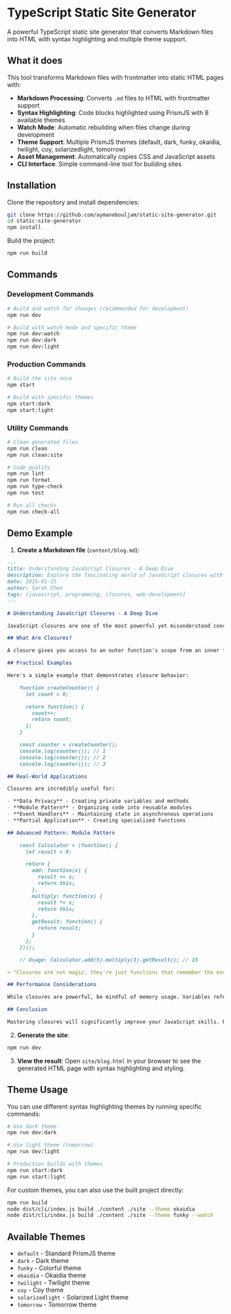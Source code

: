 # TypeScript Static Site Generator

A powerful TypeScript static site generator that converts Markdown files into HTML with syntax highlighting and multiple theme support.

## What it does

This tool transforms Markdown files with frontmatter into static HTML pages with:

- **Markdown Processing**: Converts `.md` files to HTML with frontmatter support
- **Syntax Highlighting**: Code blocks highlighted using PrismJS with 8 available themes
- **Watch Mode**: Automatic rebuilding when files change during development
- **Theme Support**: Multiple PrismJS themes (default, dark, funky, okaidia, twilight, coy, solarizedlight, tomorrow)
- **Asset Management**: Automatically copies CSS and JavaScript assets
- **CLI Interface**: Simple command-line tool for building sites

## Installation

Clone the repository and install dependencies:

```bash
git clone https://github.com/aymanebouljam/static-site-generator.git
cd static-site-generator
npm install
```

Build the project:

```bash
npm run build
```

## Commands

### Development Commands
```bash
# Build and watch for changes (recommended for development)
npm run dev

# Build with watch mode and specific theme
npm run dev:watch
npm run dev:dark
npm run dev:light
```

### Production Commands
```bash
# Build the site once
npm start

# Build with specific themes
npm start:dark
npm start:light
```

### Utility Commands
```bash
# Clean generated files
npm run clean
npm run clean:site

# Code quality
npm run lint
npm run format
npm run type-check
npm run test

# Run all checks
npm run check-all
```

## Demo Example

1. **Create a Markdown file** (`content/blog.md`):
```markdown
---
title: Understanding JavaScript Closures - A Deep Dive
description: Explore the fascinating world of JavaScript closures with practical examples and real-world applications that will enhance your coding skills
date: 2025-01-15
author: Sarah Chen
tags: [javascript, programming, closures, web-development]
---

# Understanding JavaScript Closures - A Deep Dive

JavaScript closures are one of the most powerful yet misunderstood concepts in the language. Today, we'll demystify closures and explore how they can make your code more **elegant**, **efficient**, and **maintainable**.

## What Are Closures?

A closure gives you access to an outer function's scope from an inner function. In JavaScript, closures are created every time a function is created, at function creation time.

## Practical Examples

Here's a simple example that demonstrates closure behavior:

    function createCounter() {
      let count = 0;

      return function() {
        count++;
        return count;
      };
    }

    const counter = createCounter();
    console.log(counter()); // 1
    console.log(counter()); // 2
    console.log(counter()); // 3

## Real-World Applications

Closures are incredibly useful for:

- **Data Privacy** - Creating private variables and methods
- **Module Pattern** - Organizing code into reusable modules
- **Event Handlers** - Maintaining state in asynchronous operations
- **Partial Application** - Creating specialized functions

## Advanced Pattern: Module Pattern

    const Calculator = (function() {
      let result = 0;

      return {
        add: function(x) {
          result += x;
          return this;
        },
        multiply: function(x) {
          result *= x;
          return this;
        },
        getResult: function() {
          return result;
        }
      };
    })();

    // Usage: Calculator.add(5).multiply(3).getResult(); // 15

> "Closures are not magic, they're just functions that remember the environment in which they were created." - Kyle Simpson

## Performance Considerations

While closures are powerful, be mindful of memory usage. Variables referenced by closures remain in memory, so avoid creating unnecessary closures in performance-critical code.

## Conclusion

Mastering closures will significantly improve your JavaScript skills. Practice with different patterns and soon you'll be writing more sophisticated and maintainable code!
```

2. **Generate the site**:
```bash
npm run dev
```

3. **View the result**: Open `site/blog.html` in your browser to see the generated HTML page with syntax highlighting and styling.

## Theme Usage

You can use different syntax highlighting themes by running specific commands:

```bash
# Use dark theme
npm run dev:dark

# Use light theme (tomorrow)
npm run dev:light

# Production builds with themes
npm run start:dark
npm run start:light
```

For custom themes, you can also use the built project directly:
```bash
npm run build
node dist/cli/index.js build ./content ./site --theme okaidia
node dist/cli/index.js build ./content ./site --theme funky --watch
```

## Available Themes

- `default` - Standard PrismJS theme
- `dark` - Dark theme
- `funky` - Colorful theme
- `okaidia` - Okaidia theme
- `twilight` - Twilight theme
- `coy` - Coy theme
- `solarizedlight` - Solarized Light theme
- `tomorrow` - Tomorrow theme